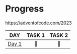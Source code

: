 # Progress

https://adventofcode.com/2023

| DAY                                                                                                  | TASK 1 | TASK 2 |
| ---------------------------------------------------------------------------------------------------- | :----: | :----: |
| [Day 1](https://github.com/kotlinski/advent-of-code/tree/main/src/advent-of-code-solver/2023/day-01) |   🌟   |   🌟   |
